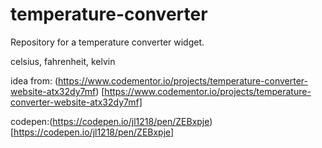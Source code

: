 # temperature-converter
Repository for a temperature converter widget.

celsius, fahrenheit, kelvin

idea from: (https://www.codementor.io/projects/temperature-converter-website-atx32dy7mf) [https://www.codementor.io/projects/temperature-converter-website-atx32dy7mf]

codepen:(https://codepen.io/jl1218/pen/ZEBxpje) [https://codepen.io/jl1218/pen/ZEBxpje]
